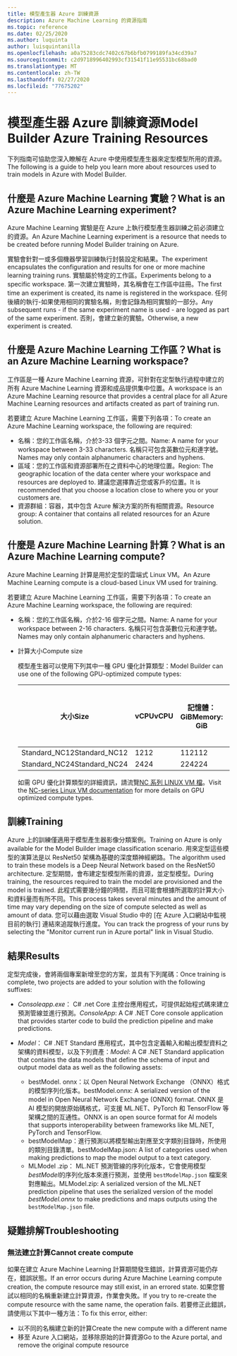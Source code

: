 ```yaml
---
title: 模型產生器 Azure 訓練資源
description: Azure Machine Learning 的資源指南
ms.topic: reference
ms.date: 02/25/2020
ms.author: luquinta
author: luisquintanilla
ms.openlocfilehash: a0a75283cdc7402c67b6bfb0799189fa34cd39a7
ms.sourcegitcommit: c2d9718996402993cf31541f11e95531bc68bad0
ms.translationtype: MT
ms.contentlocale: zh-TW
ms.lasthandoff: 02/27/2020
ms.locfileid: "77675202"
---
```

# <a name="model-builder-azure-training-resources"></a><span data-ttu-id="cf563-103">模型產生器 Azure 訓練資源</span><span class="sxs-lookup"><span data-stu-id="cf563-103">Model Builder Azure Training Resources</span></span>

<span data-ttu-id="cf563-104">下列指南可協助您深入瞭解在 Azure 中使用模型產生器來定型模型所用的資源。</span><span class="sxs-lookup"><span data-stu-id="cf563-104">The following is a guide to help you learn more about resources used to train models in Azure with Model Builder.</span></span>

## <a name="what-is-an-azure-machine-learning-experiment"></a><span data-ttu-id="cf563-105">什麼是 Azure Machine Learning 實驗？</span><span class="sxs-lookup"><span data-stu-id="cf563-105">What is an Azure Machine Learning experiment?</span></span>

<span data-ttu-id="cf563-106">Azure Machine Learning 實驗是在 Azure 上執行模型產生器訓練之前必須建立的資源。</span><span class="sxs-lookup"><span data-stu-id="cf563-106">An Azure Machine Learning experiment is a resource that needs to be created before running Model Builder training on Azure.</span></span>

<span data-ttu-id="cf563-107">實驗會針對一或多個機器學習訓練執行封裝設定和結果。</span><span class="sxs-lookup"><span data-stu-id="cf563-107">The experiment encapsulates the configuration and results for one or more machine learning training runs.</span></span> <span data-ttu-id="cf563-108">實驗屬於特定的工作區。</span><span class="sxs-lookup"><span data-stu-id="cf563-108">Experiments belong to a specific workspace.</span></span> <span data-ttu-id="cf563-109">第一次建立實驗時，其名稱會在工作區中註冊。</span><span class="sxs-lookup"><span data-stu-id="cf563-109">The first time an experiment is created, its name is registered in the workspace.</span></span> <span data-ttu-id="cf563-110">任何後續的執行-如果使用相同的實驗名稱，則會記錄為相同實驗的一部分。</span><span class="sxs-lookup"><span data-stu-id="cf563-110">Any subsequent runs - if the same experiment name is used - are logged as part of the same experiment.</span></span> <span data-ttu-id="cf563-111">否則，會建立新的實驗。</span><span class="sxs-lookup"><span data-stu-id="cf563-111">Otherwise, a new experiment is created.</span></span>

## <a name="what-is-an-azure-machine-learning-workspace"></a><span data-ttu-id="cf563-112">什麼是 Azure Machine Learning 工作區？</span><span class="sxs-lookup"><span data-stu-id="cf563-112">What is an Azure Machine Learning workspace?</span></span>

<span data-ttu-id="cf563-113">工作區是一種 Azure Machine Learning 資源，可針對在定型執行過程中建立的所有 Azure Machine Learning 資源和成品提供集中位置。</span><span class="sxs-lookup"><span data-stu-id="cf563-113">A workspace is an Azure Machine Learning resource that provides a central place for all Azure Machine Learning resources and artifacts created as part of training run.</span></span>

<span data-ttu-id="cf563-114">若要建立 Azure Machine Learning 工作區，需要下列各項：</span><span class="sxs-lookup"><span data-stu-id="cf563-114">To create an Azure Machine Learning workspace, the following are required:</span></span>

- <span data-ttu-id="cf563-115">名稱：您的工作區名稱，介於3-33 個字元之間。</span><span class="sxs-lookup"><span data-stu-id="cf563-115">Name: A name for your workspace between 3-33 characters.</span></span> <span data-ttu-id="cf563-116">名稱只可包含英數位元和連字號。</span><span class="sxs-lookup"><span data-stu-id="cf563-116">Names may only contain alphanumeric characters and hyphens.</span></span> 
- <span data-ttu-id="cf563-117">區域：您的工作區和資源部署所在之資料中心的地理位置。</span><span class="sxs-lookup"><span data-stu-id="cf563-117">Region: The geographic location of the data center where your workspace and resources are deployed to.</span></span> <span data-ttu-id="cf563-118">建議您選擇靠近您或客戶的位置。</span><span class="sxs-lookup"><span data-stu-id="cf563-118">It is recommended that you choose a location close to where you or your customers are.</span></span>
- <span data-ttu-id="cf563-119">資源群組：容器，其中包含 Azure 解決方案的所有相關資源。</span><span class="sxs-lookup"><span data-stu-id="cf563-119">Resource group: A container that contains all related resources for an Azure solution.</span></span>

## <a name="what-is-an-azure-machine-learning-compute"></a><span data-ttu-id="cf563-120">什麼是 Azure Machine Learning 計算？</span><span class="sxs-lookup"><span data-stu-id="cf563-120">What is an Azure Machine Learning compute?</span></span>

<span data-ttu-id="cf563-121">Azure Machine Learning 計算是用於定型的雲端式 Linux VM。</span><span class="sxs-lookup"><span data-stu-id="cf563-121">An Azure Machine Learning compute is a cloud-based Linux VM used for training.</span></span>

<span data-ttu-id="cf563-122">若要建立 Azure Machine Learning 工作區，需要下列各項：</span><span class="sxs-lookup"><span data-stu-id="cf563-122">To create an Azure Machine Learning workspace, the following are required:</span></span>

- <span data-ttu-id="cf563-123">名稱：您的工作區名稱，介於2-16 個字元之間。</span><span class="sxs-lookup"><span data-stu-id="cf563-123">Name: A name for your workspace between 2-16 characters.</span></span> <span data-ttu-id="cf563-124">名稱只可包含英數位元和連字號。</span><span class="sxs-lookup"><span data-stu-id="cf563-124">Names may only contain alphanumeric characters and hyphens.</span></span>
- <span data-ttu-id="cf563-125">計算大小</span><span class="sxs-lookup"><span data-stu-id="cf563-125">Compute size</span></span>

    <span data-ttu-id="cf563-126">模型產生器可以使用下列其中一種 GPU 優化計算類型：</span><span class="sxs-lookup"><span data-stu-id="cf563-126">Model Builder can use one of the following GPU-optimized compute types:</span></span>

    | <span data-ttu-id="cf563-127">大小</span><span class="sxs-lookup"><span data-stu-id="cf563-127">Size</span></span> | <span data-ttu-id="cf563-128">vCPU</span><span class="sxs-lookup"><span data-stu-id="cf563-128">vCPU</span></span> | <span data-ttu-id="cf563-129">記憶體：GiB</span><span class="sxs-lookup"><span data-stu-id="cf563-129">Memory: GiB</span></span> | <span data-ttu-id="cf563-130">暫存儲存體 (SSD) GiB</span><span class="sxs-lookup"><span data-stu-id="cf563-130">Temp storage (SSD) GiB</span></span> | <span data-ttu-id="cf563-131">GPU</span><span class="sxs-lookup"><span data-stu-id="cf563-131">GPU</span></span> | <span data-ttu-id="cf563-132">GPU 記憶體：GiB</span><span class="sxs-lookup"><span data-stu-id="cf563-132">GPU memory: GiB</span></span> | <span data-ttu-id="cf563-133">最大資料磁碟</span><span class="sxs-lookup"><span data-stu-id="cf563-133">Max data disks</span></span> | <span data-ttu-id="cf563-134">最大 NIC</span><span class="sxs-lookup"><span data-stu-id="cf563-134">Max NICs</span></span> |
    |---|---|---|---|---|---|---|---|
    | <span data-ttu-id="cf563-135">Standard_NC12</span><span class="sxs-lookup"><span data-stu-id="cf563-135">Standard_NC12</span></span>   | <span data-ttu-id="cf563-136">12</span><span class="sxs-lookup"><span data-stu-id="cf563-136">12</span></span> | <span data-ttu-id="cf563-137">112</span><span class="sxs-lookup"><span data-stu-id="cf563-137">112</span></span> | <span data-ttu-id="cf563-138">680</span><span class="sxs-lookup"><span data-stu-id="cf563-138">680</span></span>  | <span data-ttu-id="cf563-139">2</span><span class="sxs-lookup"><span data-stu-id="cf563-139">2</span></span> | <span data-ttu-id="cf563-140">24</span><span class="sxs-lookup"><span data-stu-id="cf563-140">24</span></span> | <span data-ttu-id="cf563-141">48</span><span class="sxs-lookup"><span data-stu-id="cf563-141">48</span></span> | <span data-ttu-id="cf563-142">2</span><span class="sxs-lookup"><span data-stu-id="cf563-142">2</span></span> |
    | <span data-ttu-id="cf563-143">Standard_NC24</span><span class="sxs-lookup"><span data-stu-id="cf563-143">Standard_NC24</span></span>   | <span data-ttu-id="cf563-144">24</span><span class="sxs-lookup"><span data-stu-id="cf563-144">24</span></span> | <span data-ttu-id="cf563-145">224</span><span class="sxs-lookup"><span data-stu-id="cf563-145">224</span></span> | <span data-ttu-id="cf563-146">1440</span><span class="sxs-lookup"><span data-stu-id="cf563-146">1440</span></span> | <span data-ttu-id="cf563-147">4</span><span class="sxs-lookup"><span data-stu-id="cf563-147">4</span></span> | <span data-ttu-id="cf563-148">48</span><span class="sxs-lookup"><span data-stu-id="cf563-148">48</span></span> | <span data-ttu-id="cf563-149">64</span><span class="sxs-lookup"><span data-stu-id="cf563-149">64</span></span> | <span data-ttu-id="cf563-150">4</span><span class="sxs-lookup"><span data-stu-id="cf563-150">4</span></span> |

    <span data-ttu-id="cf563-151">如需 GPU 優化計算類型的詳細資訊，請流覽[NC 系列 LINUX VM 檔](https://docs.microsoft.com/azure/virtual-machines/nc-series?toc=/azure/virtual-machines/linux/toc.json&bc=/azure/virtual-machines/linux/breadcrumb/toc.json)。</span><span class="sxs-lookup"><span data-stu-id="cf563-151">Visit the [NC-series Linux VM documentation](https://docs.microsoft.com/azure/virtual-machines/nc-series?toc=/azure/virtual-machines/linux/toc.json&bc=/azure/virtual-machines/linux/breadcrumb/toc.json) for more details on GPU optimized compute types.</span></span>

## <a name="training"></a><span data-ttu-id="cf563-152">訓練</span><span class="sxs-lookup"><span data-stu-id="cf563-152">Training</span></span>

<span data-ttu-id="cf563-153">Azure 上的訓練僅適用于模型產生器影像分類案例。</span><span class="sxs-lookup"><span data-stu-id="cf563-153">Training on Azure is only available for the Model Builder image classification scenario.</span></span> <span data-ttu-id="cf563-154">用來定型這些模型的演算法是以 ResNet50 架構為基礎的深度類神經網路。</span><span class="sxs-lookup"><span data-stu-id="cf563-154">The algorithm used to train these models is a Deep Neural Network based on the ResNet50 architecture.</span></span> <span data-ttu-id="cf563-155">定型期間，會布建定型模型所需的資源，並定型模型。</span><span class="sxs-lookup"><span data-stu-id="cf563-155">During training, the resources required to train the model are provisioned and the model is trained.</span></span> <span data-ttu-id="cf563-156">此程式需要幾分鐘的時間，而且可能會根據所選取的計算大小和資料量而有所不同。</span><span class="sxs-lookup"><span data-stu-id="cf563-156">This process takes several minutes and the amount of time may vary depending on the size of compute selected as well as amount of data.</span></span> <span data-ttu-id="cf563-157">您可以藉由選取 Visual Studio 中的 [在 Azure 入口網站中監視目前的執行] 連結來追蹤執行進度。</span><span class="sxs-lookup"><span data-stu-id="cf563-157">You can track the progress of your runs by selecting the "Monitor current run in Azure portal" link in Visual Studio.</span></span>

## <a name="results"></a><span data-ttu-id="cf563-158">結果</span><span class="sxs-lookup"><span data-stu-id="cf563-158">Results</span></span>

<span data-ttu-id="cf563-159">定型完成後，會將兩個專案新增至您的方案，並具有下列尾碼：</span><span class="sxs-lookup"><span data-stu-id="cf563-159">Once training is complete, two projects are added to your solution with the following suffixes:</span></span>

- <span data-ttu-id="cf563-160">*Consoleapp.exe*： C# .net Core 主控台應用程式，可提供起始程式碼來建立預測管線並進行預測。</span><span class="sxs-lookup"><span data-stu-id="cf563-160">*ConsoleApp*: A C# .NET Core console application that provides starter code to build the prediction pipeline and make predictions.</span></span>
- <span data-ttu-id="cf563-161">*Model*： C# .NET Standard 應用程式，其中包含定義輸入和輸出模型資料之架構的資料模型，以及下列資產：</span><span class="sxs-lookup"><span data-stu-id="cf563-161">*Model*: A C# .NET Standard application that contains the data models that define the schema of input and output model data as well as the following assets:</span></span>

  - <span data-ttu-id="cf563-162">bestModel. onnx：以 Open Neural Network Exchange （ONNX）格式的模型序列化版本。</span><span class="sxs-lookup"><span data-stu-id="cf563-162">bestModel.onnx: A serialized version of the model in Open Neural Network Exchange (ONNX) format.</span></span> <span data-ttu-id="cf563-163">ONNX 是 AI 模型的開放原始碼格式，可支援 ML.NET、PyTorch 和 TensorFlow 等架構之間的互通性。</span><span class="sxs-lookup"><span data-stu-id="cf563-163">ONNX is an open source format for AI models that supports interoperability between frameworks like ML.NET, PyTorch and TensorFlow.</span></span>
  - <span data-ttu-id="cf563-164">bestModelMap：進行預測以將模型輸出對應至文字類別目錄時，所使用的類別目錄清單。</span><span class="sxs-lookup"><span data-stu-id="cf563-164">bestModelMap.json: A list of categories used when making predictions to map the model output to a text category.</span></span>
  - <span data-ttu-id="cf563-165">MLModel .zip： ML.NET 預測管線的序列化版本，它會使用模型*bestModel*的序列化版本來進行預測，並使用 `bestModelMap.json` 檔案來對應輸出。</span><span class="sxs-lookup"><span data-stu-id="cf563-165">MLModel.zip: A serialized version of the ML.NET prediction pipeline that uses the serialized version of the model *bestModel.onnx* to make predictions and maps outputs using the `bestModelMap.json` file.</span></span>
  
## <a name="troubleshooting"></a><span data-ttu-id="cf563-166">疑難排解</span><span class="sxs-lookup"><span data-stu-id="cf563-166">Troubleshooting</span></span>

### <a name="cannot-create-compute"></a><span data-ttu-id="cf563-167">無法建立計算</span><span class="sxs-lookup"><span data-stu-id="cf563-167">Cannot create compute</span></span>

<span data-ttu-id="cf563-168">如果在建立 Azure Machine Learning 計算期間發生錯誤，計算資源可能仍存在，錯誤狀態。</span><span class="sxs-lookup"><span data-stu-id="cf563-168">If an error occurs during Azure Machine Learning compute creation, the compute resource may still exist, in an errored state.</span></span> <span data-ttu-id="cf563-169">如果您嘗試以相同的名稱重新建立計算資源，作業會失敗。</span><span class="sxs-lookup"><span data-stu-id="cf563-169">If you try to re-create the compute resource with the same name, the operation fails.</span></span> <span data-ttu-id="cf563-170">若要修正此錯誤，請使用以下其中一種方法：</span><span class="sxs-lookup"><span data-stu-id="cf563-170">To fix this error, either:</span></span>

* <span data-ttu-id="cf563-171">以不同的名稱建立新的計算</span><span class="sxs-lookup"><span data-stu-id="cf563-171">Create the new compute with a different name</span></span>
* <span data-ttu-id="cf563-172">移至 Azure 入口網站，並移除原始的計算資源</span><span class="sxs-lookup"><span data-stu-id="cf563-172">Go to the Azure portal, and remove the original compute resource</span></span>
